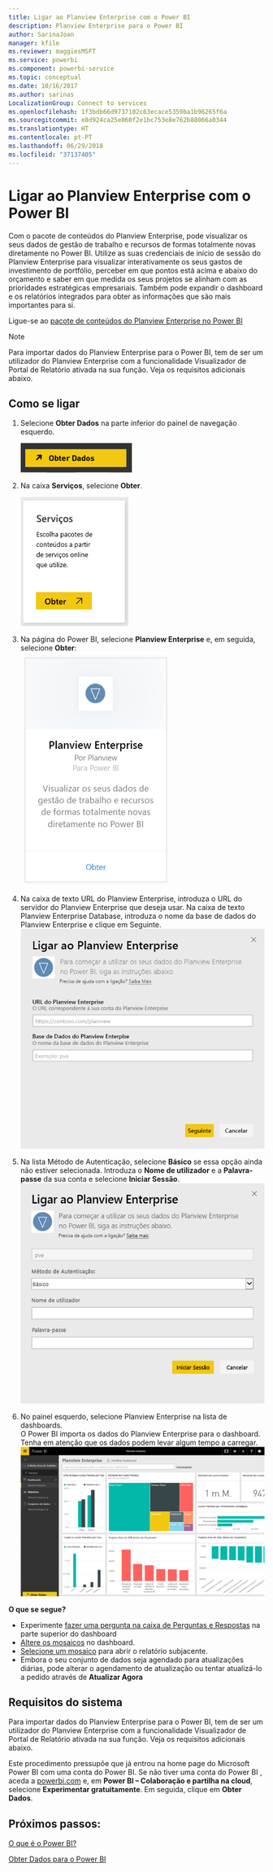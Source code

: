 ```yaml
---
title: Ligar ao Planview Enterprise com o Power BI
description: Planview Enterprise para o Power BI
author: SarinaJoan
manager: kfile
ms.reviewer: maggiesMSFT
ms.service: powerbi
ms.component: powerbi-service
ms.topic: conceptual
ms.date: 10/16/2017
ms.author: sarinas
LocalizationGroup: Connect to services
ms.openlocfilehash: 1f3bdb66d9737102c63ecace5359ba1b96265f6a
ms.sourcegitcommit: e8d924ca25e060f2e1bc753e8e762b88066a0344
ms.translationtype: HT
ms.contentlocale: pt-PT
ms.lasthandoff: 06/29/2018
ms.locfileid: "37137405"
---
```

# <a name="connect-to-planview-enterprise-with-power-bi"></a>Ligar ao Planview Enterprise com o Power BI
Com o pacote de conteúdos do Planview Enterprise, pode visualizar os seus dados de gestão de trabalho e recursos de formas totalmente novas diretamente no Power BI. Utilize as suas credenciais de início de sessão do Planview Enterprise para visualizar interativamente os seus gastos de investimento de portfólio, perceber em que pontos está acima e abaixo do orçamento e saber em que medida os seus projetos se alinham com as prioridades estratégicas empresariais. Também pode expandir o dashboard e os relatórios integrados para obter as informações que são mais importantes para si.

Ligue-se ao [pacote de conteúdos do Planview Enterprise no Power BI](https://app.powerbi.com/getdata/services/planview-enterprise)

>[!NOTE]
>Para importar dados do Planview Enterprise para o Power BI, tem de ser um utilizador do Planview Enterprise com a funcionalidade Visualizador de Portal de Relatório ativada na sua função. Veja os requisitos adicionais abaixo.

## <a name="how-to-connect"></a>Como se ligar
1. Selecione **Obter Dados** na parte inferior do painel de navegação esquerdo.
   
    ![](media/service-connect-to-planview/get.png)
2. Na caixa **Serviços**, selecione **Obter**.
   
    ![](media/service-connect-to-planview/services.png)
3. Na página do Power BI, selecione **Planview Enterprise** e, em seguida, selecione **Obter**:  
    ![](media/service-connect-to-planview/planview.png)
4. Na caixa de texto URL do Planview Enterprise, introduza o URL do servidor do Planview Enterprise que deseja usar. Na caixa de texto Planview Enterprise Database, introduza o nome da base de dados do Planview Enterprise e clique em Seguinte.  
    ![](media/service-connect-to-planview/params.png)
5. Na lista Método de Autenticação, selecione **Básico** se essa opção ainda não estiver selecionada. Introduza o **Nome de utilizador** e a **Palavra-passe** da sua conta e selecione **Iniciar Sessão**.  
   ![](media/service-connect-to-planview/creds.png)
6. No painel esquerdo, selecione Planview Enterprise na lista de dashboards.  
     O Power BI importa os dados do Planview Enterprise para o dashboard. Tenha em atenção que os dados podem levar algum tempo a carregar.  
    ![](media/service-connect-to-planview/dashboard.png)

**O que se segue?**

* Experimente [fazer uma pergunta na caixa de Perguntas e Respostas](power-bi-q-and-a.md) na parte superior do dashboard
* [Altere os mosaicos](service-dashboard-edit-tile.md) no dashboard.
* [Selecione um mosaico](service-dashboard-tiles.md) para abrir o relatório subjacente.
* Embora o seu conjunto de dados seja agendado para atualizações diárias, pode alterar o agendamento de atualização ou tentar atualizá-lo a pedido através de **Atualizar Agora**

## <a name="system-requirements"></a>Requisitos do sistema
Para importar dados do Planview Enterprise para o Power BI, tem de ser um utilizador do Planview Enterprise com a funcionalidade Visualizador de Portal de Relatório ativada na sua função. Veja os requisitos adicionais abaixo.

Este procedimento pressupõe que já entrou na home page do Microsoft Power BI com uma conta do Power BI. Se não tiver uma conta do Power BI , aceda a [powerbi.com](https://powerbi.microsoft.com/get-started/) e, em **Power BI – Colaboração e partilha na cloud**, selecione **Experimentar gratuitamente**. Em seguida, clique em **Obter Dados**.

## <a name="next-steps"></a>Próximos passos:

[O que é o Power BI?](power-bi-overview.md)

[Obter Dados para o Power BI](service-get-data.md)